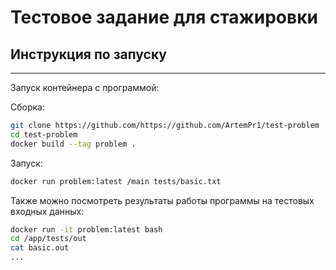 # Тестовое задание для стажировки 

## Инструкция по запуску

---
Запуск контейнера с программой:

Сборка:

```zsh
git clone https://github.com/https://github.com/ArtemPr1/test-problem
cd test-problem
docker build --tag problem .

```

Запуск:

```zsh
docker run problem:latest /main tests/basic.txt
```

Также можно посмотреть результаты работы программы на тестовых входных данных:

```zsh
docker run -it problem:latest bash
cd /app/tests/out
cat basic.out
...
```
